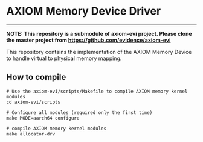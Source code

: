 # AXIOM Memory Device Driver

----

**NOTE: This repository is a submodule of axiom-evi project. Please clone the
master project from https://github.com/evidence/axiom-evi**

This repository contains the implementation of the AXIOM Memory Device to handle
virtual to physical memory mapping.

## How to compile

```
# Use the axiom-evi/scripts/Makefile to compile AXIOM memory kernel modules
cd axiom-evi/scripts

# Configure all modules (required only the first time)
make MODE=aarch64 configure

# compile AXIOM memory kernel modules
make allocator-drv
```
